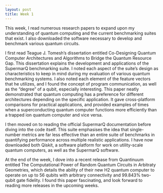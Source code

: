 ```yaml
---
layout: post
title: Week 1
---
```


This week, I read numerous research papers to expand upon my understanding of quantum computing and the current benchmarking suites that exist. I also downloaded the software necessary to develop and benchmark various quantum circuits.

I first read Teague J. Tomesh’s dissertation entitled Co-Designing Quantum Computer Architectures and Algorithms to Bridge the Quantum Resource Gap. This dissertation explains the development and applications of the SupermarQ benchmarking suite. I noted each aspect of the suite’s design as characteristics to keep in mind during my evaluation of various quantum benchmarking systems. I also noted each element of the feature vectors that he utilizes, and I found the concept of program communication, as well as the “degree” of a qubit, especially interesting. This paper neatly demonstrated that quantum computing has a preference for different architectures depending on the specific application. It gave cross-platform comparisons for practical applications, and provided examples of times when a superconducting quantum computer functions more efficiently than a trapped ion quantum computer and vice versa.

I then moved on to reading the official SupermarQ documentation before diving into the code itself. This suite emphasises the idea that single-number metrics are far less effective than an entire suite of benchmarks in quantifying performance across multiple realistic applications. I have now downloaded both Qiskit, a software platform for work on utility-scale quantum computers, as well as the SupermarQ software.

At the end of the week, I dove into a recent release from Quantinuum entitled The Computational Power of Random Quantum Circuits in Arbitraty Geometries, which details the ability of their new H2 quantum computer to operate on up to 56 qubits with arbitrary connectivity and 99.843% two-qubit gate fidelity. I found this paper fascinating, and look forward to reading more releases in the upcoming weeks.
